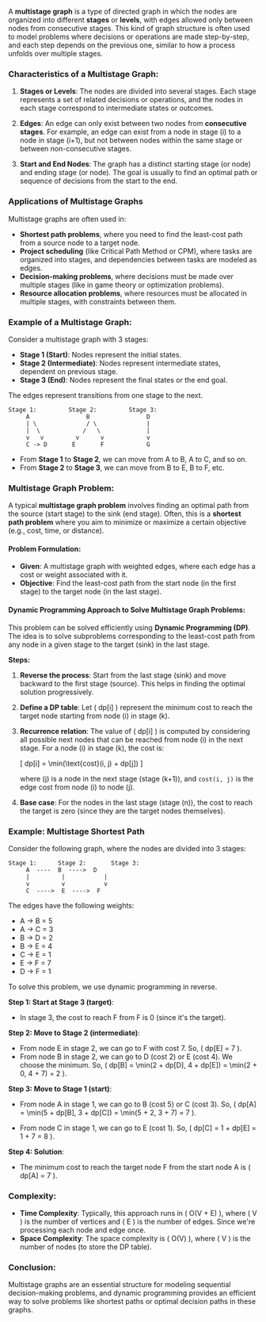 A **multistage graph** is a type of directed graph in which the nodes are organized into different **stages** or **levels**, with edges allowed only between nodes from consecutive stages. This kind of graph structure is often used to model problems where decisions or operations are made step-by-step, and each step depends on the previous one, similar to how a process unfolds over multiple stages.

### Characteristics of a Multistage Graph:
1. **Stages or Levels**: The nodes are divided into several stages. Each stage represents a set of related decisions or operations, and the nodes in each stage correspond to intermediate states or outcomes.
   
2. **Edges**: An edge can only exist between two nodes from **consecutive stages**. For example, an edge can exist from a node in stage \(i\) to a node in stage \(i+1\), but not between nodes within the same stage or between non-consecutive stages.

3. **Start and End Nodes**: The graph has a distinct starting stage (or node) and ending stage (or node). The goal is usually to find an optimal path or sequence of decisions from the start to the end.

### Applications of Multistage Graphs
Multistage graphs are often used in:
- **Shortest path problems**, where you need to find the least-cost path from a source node to a target node.
- **Project scheduling** (like Critical Path Method or CPM), where tasks are organized into stages, and dependencies between tasks are modeled as edges.
- **Decision-making problems**, where decisions must be made over multiple stages (like in game theory or optimization problems).
- **Resource allocation problems**, where resources must be allocated in multiple stages, with constraints between them.

### Example of a Multistage Graph:
Consider a multistage graph with 3 stages:

- **Stage 1 (Start)**: Nodes represent the initial states.
- **Stage 2 (Intermediate)**: Nodes represent intermediate states, dependent on previous stage.
- **Stage 3 (End)**: Nodes represent the final states or the end goal.

The edges represent transitions from one stage to the next.

```
Stage 1:         Stage 2:         Stage 3:
     A                B                D
     | \              / \              |
     |  \            /   \             |
     v   v         v      v            v
     C -> D       E       F            G
```

- From **Stage 1** to **Stage 2**, we can move from A to B, A to C, and so on.
- From **Stage 2** to **Stage 3**, we can move from B to E, B to F, etc.

### Multistage Graph Problem:
A typical **multistage graph problem** involves finding an optimal path from the source (start stage) to the sink (end stage). Often, this is a **shortest path problem** where you aim to minimize or maximize a certain objective (e.g., cost, time, or distance).

#### Problem Formulation:
- **Given**: A multistage graph with weighted edges, where each edge has a cost or weight associated with it.
- **Objective**: Find the least-cost path from the start node (in the first stage) to the target node (in the last stage).

#### Dynamic Programming Approach to Solve Multistage Graph Problems:
This problem can be solved efficiently using **Dynamic Programming (DP)**. The idea is to solve subproblems corresponding to the least-cost path from any node in a given stage to the target (sink) in the last stage.

**Steps:**
1. **Reverse the process**: Start from the last stage (sink) and move backward to the first stage (source). This helps in finding the optimal solution progressively.
2. **Define a DP table**: Let \( dp[i] \) represent the minimum cost to reach the target node starting from node \(i\) in stage \(k\).
3. **Recurrence relation**: The value of \( dp[i] \) is computed by considering all possible next nodes that can be reached from node \(i\) in the next stage. For a node \(i\) in stage \(k\), the cost is:
   
   \[
   dp[i] = \min(\text{cost}(i, j) + dp[j])
   \]
   
   where \(j\) is a node in the next stage (stage \(k+1\)), and `cost(i, j)` is the edge cost from node \(i\) to node \(j\).

4. **Base case**: For the nodes in the last stage (stage \(n\)), the cost to reach the target is zero (since they are the target nodes themselves).

### Example: Multistage Shortest Path

Consider the following graph, where the nodes are divided into 3 stages:

```
Stage 1:      Stage 2:       Stage 3:
     A  ----  B  ---->  D
     |         |           |
     v         v           v
     C  ---->  E  ---->  F
```

The edges have the following weights:

- A → B = 5
- A → C = 3
- B → D = 2
- B → E = 4
- C → E = 1
- E → F = 7
- D → F = 1

To solve this problem, we use dynamic programming in reverse.

**Step 1: Start at Stage 3 (target)**:
- In stage 3, the cost to reach F from F is 0 (since it's the target).
  
**Step 2: Move to Stage 2 (intermediate)**:
- From node E in stage 2, we can go to F with cost 7.
  So, \( dp[E] = 7 \).
- From node B in stage 2, we can go to D (cost 2) or E (cost 4). We choose the minimum.
  So, \( dp[B] = \min(2 + dp[D], 4 + dp[E]) = \min(2 + 0, 4 + 7) = 2 \).
  
**Step 3: Move to Stage 1 (start)**:
- From node A in stage 1, we can go to B (cost 5) or C (cost 3).
  So, \( dp[A] = \min(5 + dp[B], 3 + dp[C]) = \min(5 + 2, 3 + 7) = 7 \).

- From node C in stage 1, we can go to E (cost 1).
  So, \( dp[C] = 1 + dp[E] = 1 + 7 = 8 \).

**Step 4: Solution**:
- The minimum cost to reach the target node F from the start node A is \( dp[A] = 7 \).

### Complexity:
- **Time Complexity**: Typically, this approach runs in \( O(V + E) \), where \( V \) is the number of vertices and \( E \) is the number of edges. Since we're processing each node and edge once.
- **Space Complexity**: The space complexity is \( O(V) \), where \( V \) is the number of nodes (to store the DP table).

### Conclusion:
Multistage graphs are an essential structure for modeling sequential decision-making problems, and dynamic programming provides an efficient way to solve problems like shortest paths or optimal decision paths in these graphs.